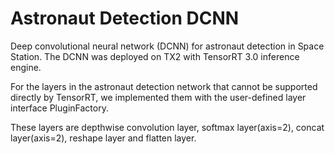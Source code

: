 # Astronaut Detection DCNN 
Deep convolutional neural network (DCNN) for astronaut detection in Space Station.
The DCNN was deployed on TX2 with TensorRT 3.0 inference engine.

For the layers in the astronaut detection network that cannot be supported directly by TensorRT, we implemented them with the user-defined layer interface PluginFactory.  

These layers are depthwise convolution layer, softmax layer(axis=2), concat layer(axis=2), reshape layer and flatten layer. 
